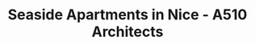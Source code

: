 ---
title: 'Seaside Apartments in Nice - A510 Architects'
description: 'Seaside Apartments in Nice - A510 Architects'

layout: project
permalink: /projects/:path
image: /images/projects/seaside-apartments-in-nice/seaside-apartments-in-nice-01_1600w.jpg


weight: 28

name: Seaside Apartments in Nice

type: Interior
area: 120 m2
location: Nice
year: 2019
---